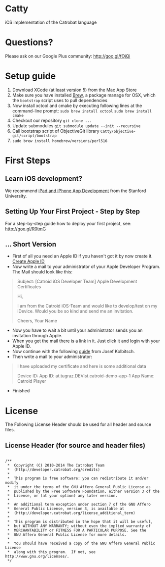 Catty
=====

iOS implementation of the Catrobat language

# Questions?
Please ask on our Google Plus community: http://goo.gl/fOjQi

# Setup guide
1. Download XCode (at least version 5) from the Mac App Store
1. Make sure you have installed [Brew][1], a package manage for OSX, which the `bootstrap` script uses to pull dependencies
1. Now install xctool and cmake by executing following lines at the command-line prompt:
   `sudo brew install xctool`
   `sudo brew install cmake`
1. Checkout our repository
   `git clone ...`
1. Update submodules
   `git submodule update --init --recursive`
1. Call bootstrap script of ObjectiveGit library
   `Catty/objective-git/script/bootstrap`
1. `sudo brew install homebrew/versions/perl516`

# First Steps
## Learn iOS development?
We recommend [iPad and iPhone App Development](https://itunes.apple.com/us/course/ipad-iphone-app-development/id495052415) from the Stanford University.

## Setting Up Your First Project - Step by Step
For a step-by-step guide how to deploy your first project, see: http://goo.gl/R0tmG

## ... Short Version
* First of all you need an Apple ID if you haven't got it by now create it. [Create Apple ID](https://appleid.apple.com/cgi-bin/WebObjects/MyAppleId.woa/135/wa/createAppleId?wosid=4buecjiwQGa14dIxx55bYM&localang=de_DE)
* Now write a mail to your administrator of your Apple Developer Program. The Mail should look like this:

> Subject: [Catroid iOS Developer Team] Apple Development Certificates
> 
> Hi,
> 
> I am from the Catroid iOS-Team and would like to develop/test on my iDevice.
> Would you be so kind and send me an invitation.
> 
> Cheers,
>  Your Name

* Now you have to wait a bit until your administrator sends you an invitation through Apple.
* When you get the mail there is a link in it. Just click it and login with your Apple ID.
* Now continue with the following [guide](http://itunes.tugraz.at/media/items/ios_application_development_2011_pdf/1298971525-12_-_App_Deployment.pdf) from Josef Kolbitsch.
* Then write a mail to your administrator:

> I have uploaded my certificate and here is some additional data
> 
> Device ID: <PASTE IN YOUR DEVICE Identifiere>
> App ID: at.tugraz.DEVist.catroid-demo-app-1
> App Name: Catroid Player

* Finished

# License

The Following License Header should be used for all header and source files.

## License Header (for source and header files)
<pre lang="objective-c"><code>
/**
 *  Copyright (C) 2010-2014 The Catrobat Team
 *  (http://developer.catrobat.org/credits)
 *
 *  This program is free software: you can redistribute it and/or modify
 *  it under the terms of the GNU Affero General Public License as
 *  published by the Free Software Foundation, either version 3 of the
 *  License, or (at your option) any later version.
 *
 *  An additional term exception under section 7 of the GNU Affero
 *  General Public License, version 3, is available at
 *  (http://developer.catrobat.org/license_additional_term)
 *
 *  This program is distributed in the hope that it will be useful,
 *  but WITHOUT ANY WARRANTY; without even the implied warranty of
 *  MERCHANTABILITY or FITNESS FOR A PARTICULAR PURPOSE. See the
 *  GNU Affero General Public License for more details.
 *
 *  You should have received a copy of the GNU Affero General Public License
 *  along with this program.  If not, see http://www.gnu.org/licenses/.
 */
</code></pre>

[1]: http://brew.sh